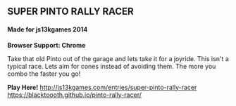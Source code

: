 ## SUPER PINTO RALLY RACER
#### Made for js13kgames 2014

**Browser Support: Chrome**

Take that old Pinto out of the garage and lets take it for a joyride. This isn't a typical race. Lets aim for cones instead of avoiding them. The more you combo the faster you go!

**Play Here!**
http://js13kgames.com/entries/super-pinto-rally-racer
https://blacktoooth.github.io/pinto-rally-racer/
